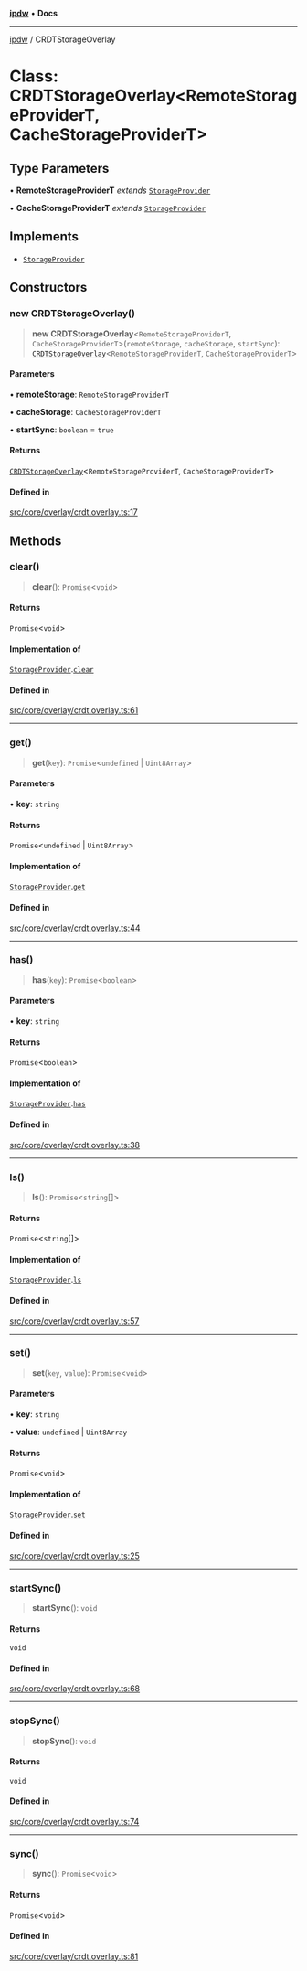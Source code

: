 [**ipdw**](../README.md) • **Docs**

***

[ipdw](../globals.md) / CRDTStorageOverlay

# Class: CRDTStorageOverlay\<RemoteStorageProviderT, CacheStorageProviderT\>

## Type Parameters

• **RemoteStorageProviderT** *extends* [`StorageProvider`](../interfaces/StorageProvider.md)

• **CacheStorageProviderT** *extends* [`StorageProvider`](../interfaces/StorageProvider.md)

## Implements

- [`StorageProvider`](../interfaces/StorageProvider.md)

## Constructors

### new CRDTStorageOverlay()

> **new CRDTStorageOverlay**\<`RemoteStorageProviderT`, `CacheStorageProviderT`\>(`remoteStorage`, `cacheStorage`, `startSync`): [`CRDTStorageOverlay`](CRDTStorageOverlay.md)\<`RemoteStorageProviderT`, `CacheStorageProviderT`\>

#### Parameters

• **remoteStorage**: `RemoteStorageProviderT`

• **cacheStorage**: `CacheStorageProviderT`

• **startSync**: `boolean` = `true`

#### Returns

[`CRDTStorageOverlay`](CRDTStorageOverlay.md)\<`RemoteStorageProviderT`, `CacheStorageProviderT`\>

#### Defined in

[src/core/overlay/crdt.overlay.ts:17](https://github.com/ansi-code/ipdw/blob/ddce49f30075d034810cb5fb58d4bd8d0a9b98e6/src/core/overlay/crdt.overlay.ts#L17)

## Methods

### clear()

> **clear**(): `Promise`\<`void`\>

#### Returns

`Promise`\<`void`\>

#### Implementation of

[`StorageProvider`](../interfaces/StorageProvider.md).[`clear`](../interfaces/StorageProvider.md#clear)

#### Defined in

[src/core/overlay/crdt.overlay.ts:61](https://github.com/ansi-code/ipdw/blob/ddce49f30075d034810cb5fb58d4bd8d0a9b98e6/src/core/overlay/crdt.overlay.ts#L61)

***

### get()

> **get**(`key`): `Promise`\<`undefined` \| `Uint8Array`\>

#### Parameters

• **key**: `string`

#### Returns

`Promise`\<`undefined` \| `Uint8Array`\>

#### Implementation of

[`StorageProvider`](../interfaces/StorageProvider.md).[`get`](../interfaces/StorageProvider.md#get)

#### Defined in

[src/core/overlay/crdt.overlay.ts:44](https://github.com/ansi-code/ipdw/blob/ddce49f30075d034810cb5fb58d4bd8d0a9b98e6/src/core/overlay/crdt.overlay.ts#L44)

***

### has()

> **has**(`key`): `Promise`\<`boolean`\>

#### Parameters

• **key**: `string`

#### Returns

`Promise`\<`boolean`\>

#### Implementation of

[`StorageProvider`](../interfaces/StorageProvider.md).[`has`](../interfaces/StorageProvider.md#has)

#### Defined in

[src/core/overlay/crdt.overlay.ts:38](https://github.com/ansi-code/ipdw/blob/ddce49f30075d034810cb5fb58d4bd8d0a9b98e6/src/core/overlay/crdt.overlay.ts#L38)

***

### ls()

> **ls**(): `Promise`\<`string`[]\>

#### Returns

`Promise`\<`string`[]\>

#### Implementation of

[`StorageProvider`](../interfaces/StorageProvider.md).[`ls`](../interfaces/StorageProvider.md#ls)

#### Defined in

[src/core/overlay/crdt.overlay.ts:57](https://github.com/ansi-code/ipdw/blob/ddce49f30075d034810cb5fb58d4bd8d0a9b98e6/src/core/overlay/crdt.overlay.ts#L57)

***

### set()

> **set**(`key`, `value`): `Promise`\<`void`\>

#### Parameters

• **key**: `string`

• **value**: `undefined` \| `Uint8Array`

#### Returns

`Promise`\<`void`\>

#### Implementation of

[`StorageProvider`](../interfaces/StorageProvider.md).[`set`](../interfaces/StorageProvider.md#set)

#### Defined in

[src/core/overlay/crdt.overlay.ts:25](https://github.com/ansi-code/ipdw/blob/ddce49f30075d034810cb5fb58d4bd8d0a9b98e6/src/core/overlay/crdt.overlay.ts#L25)

***

### startSync()

> **startSync**(): `void`

#### Returns

`void`

#### Defined in

[src/core/overlay/crdt.overlay.ts:68](https://github.com/ansi-code/ipdw/blob/ddce49f30075d034810cb5fb58d4bd8d0a9b98e6/src/core/overlay/crdt.overlay.ts#L68)

***

### stopSync()

> **stopSync**(): `void`

#### Returns

`void`

#### Defined in

[src/core/overlay/crdt.overlay.ts:74](https://github.com/ansi-code/ipdw/blob/ddce49f30075d034810cb5fb58d4bd8d0a9b98e6/src/core/overlay/crdt.overlay.ts#L74)

***

### sync()

> **sync**(): `Promise`\<`void`\>

#### Returns

`Promise`\<`void`\>

#### Defined in

[src/core/overlay/crdt.overlay.ts:81](https://github.com/ansi-code/ipdw/blob/ddce49f30075d034810cb5fb58d4bd8d0a9b98e6/src/core/overlay/crdt.overlay.ts#L81)

